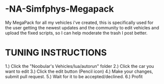 # -NA-Simfphys-Megapack
My MegaPack for all my vehicles i've created, this is specifically used for the user getting the newest updates and the community to edit vehicles and upload the fixed scripts, so I can help moderate the trash I post better.

<h1> TUNING INSTRUCTIONS </h1>

1.) Click the "Noobular's Vehicles/lua/autorun" folder
2.) Click the car you want to edit
3.) Click the edit button (Pencil icon)
4.) Make your changes, submit pull request.
5.) Wait for it to be accepted/declined.
6.) Profit
